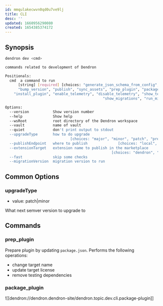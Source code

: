 ```yaml
---
id: mmqulakecwvn0qd0u7ve9lj
title: CLI
desc: ''
updated: 1660956290080
created: 1654385374172
---
```


## Synopsis
```sh
dendron dev <cmd>

commands related to development of Dendron

Positionals:
  cmd  a command to run
      [string] [required] [choices: "generate_json_schema_from_config", "build",
      "bump_version", "publish", "sync_assets", "prep_plugin", "package_plugin",
    "install_plugin", "enable_telemetry", "disable_telemetry", "show_telemetry",
                                             "show_migrations", "run_migration"]

Options:
  --version           Show version number                              [boolean]
  --help              Show help                                        [boolean]
  --wsRoot            root directory of the Dendron workspace
  --vault             name of vault
  --quiet             don't print output to stdout
  --upgradeType       how to do upgrade
                              [choices: "major", "minor", "patch", "prerelease"]
  --publishEndpoint   where to publish              [choices: "local", "remote"]
  --extensionTarget   extension name to publish in the marketplace
                                                 [choices: "dendron", "nightly"]
  --fast              skip some checks
  --migrationVersion  migration version to run
```

## Common Options

### upgradeType
- value: patch|minor

What next semver version to upgrade to

## Commands

### prep_plugin

Prepare plugin by updating `package.json`. Performs the following operations:
- change target name
- update target license
- remove testing dependencies

### package_plugin
![[dendron://dendron.dendron-site/dendron.topic.dev.cli.package-plugin]]